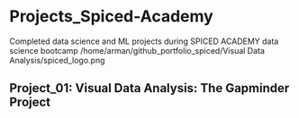 # Projects_Spiced-Academy
Completed data science and ML projects during SPICED ACADEMY data science bootcamp
/home/arman/github_portfolio_spiced/Visual Data Analysis/spiced_logo.png
## Project_01: Visual Data Analysis: The Gapminder Project
